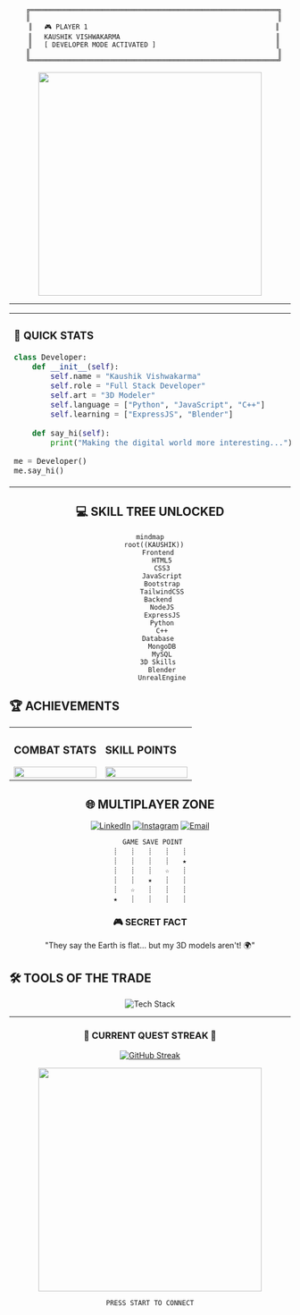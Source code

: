 <div align="center">

```ascii
  ╔══════════════════════════════════════════════════════════════╗
  ║                                                              ║
  ║   🎮 PLAYER 1                                               ║
  ║   KAUSHIK VISHWAKARMA                                       ║
  ║   [ DEVELOPER MODE ACTIVATED ]                              ║
  ║                                                              ║
  ╚══════════════════════════════════════════════════════════════╝
```

<img src="https://user-images.githubusercontent.com/74038190/240815616-7b282ec6-fcc3-4600-90a7-2c3140549f58.gif" width="400">

</div>

---

<table>
<tr>
<td width="50%">

### 📌 QUICK STATS
```python
class Developer:
    def __init__(self):
        self.name = "Kaushik Vishwakarma"
        self.role = "Full Stack Developer"
        self.art = "3D Modeler"
        self.language = ["Python", "JavaScript", "C++"]
        self.learning = ["ExpressJS", "Blender"]
        
    def say_hi(self):
        print("Making the digital world more interesting...")

me = Developer()
me.say_hi()
```

</td>
<td width="50%">

### 🎯 CURRENT QUEST
```javascript
// Loading next mission...
const currentMission = {
  mainQuest: "Master ExpressJS",
  sideQuest: "Create Amazing 3D Models",
  completion: "▓▓▓▓▓▓░░░░░ 60%",
  nextMilestone: "Building Interactive 3D Web Apps"
}
```

</td>
</tr>
</table>

<div align="center">

## 💻 SKILL TREE UNLOCKED

```mermaid
mindmap
  root((KAUSHIK))
    Frontend
      HTML5
      CSS3
      JavaScript
      Bootstrap
      TailwindCSS
    Backend
      NodeJS
      ExpressJS
      Python
      C++
    Database
      MongoDB
      MySQL
    3D Skills
      Blender
      UnrealEngine
```

</div>

## 🏆 ACHIEVEMENTS

<table>
<tr>
<td width="50%">

### COMBAT STATS
<img src="https://github-readme-stats.vercel.app/api?username=kaushikvishwakarma&show_icons=true&theme=synthwave&hide_border=true" width="100%">

</td>
<td width="50%">

### SKILL POINTS
<img src="https://github-readme-stats.vercel.app/api/top-langs/?username=kaushikvishwakarma&layout=compact&theme=synthwave&hide_border=true" width="100%">

</td>
</tr>
</table>

<div align="center">

## 🌐 MULTIPLAYER ZONE

[![LinkedIn](https://img.shields.io/badge/Join_My_Network-%23000000.svg?style=for-the-badge&logo=linkedin&logoColor=white)](https://www.linkedin.com/in/kaushik-vish)
[![Instagram](https://img.shields.io/badge/Follow_My_Journey-%23000000.svg?style=for-the-badge&logo=instagram&logoColor=white)](https://instagram.com/unreal_kaushik)
[![Email](https://img.shields.io/badge/Send_Message-%23000000.svg?style=for-the-badge&logo=gmail&logoColor=white)](mailto:vkaushik13804@gmail.com)

```ascii
⠀⠀⠀⠀⠀⠀⠀⠀⠀⠀⠀GAME SAVE POINT⠀⠀⠀⠀⠀⠀⠀⠀⠀⠀
┊　　┊　　┊　　┊　　┊
┊　　┊　　┊　　┊　　★
┊　　┊　　┊　　☆　　┊
┊　　┊　　★　　┊　　┊
┊　　☆　　┊　　┊　　┊
★　　┊　　┊　　┊　　┊
```

### 🎮 SECRET FACT
"They say the Earth is flat... but my 3D models aren't! 🌍"

</div>

## 🛠️ TOOLS OF THE TRADE

<div align="center">

![Tech Stack](https://skillicons.dev/icons?i=html,css,js,bootstrap,tailwind,nodejs,express,python,cpp,mongodb,mysql,blender,unreal,postman&theme=dark)

</div>

---

<div align="center">

### 🌟 CURRENT QUEST STREAK 🌟
[![GitHub Streak](https://github-readme-streak-stats.herokuapp.com/?user=kaushikvishwakarma&theme=synthwave&hide_border=true)](https://git.io/streak-stats)

<img src="https://user-images.githubusercontent.com/74038190/212284115-f47cd8ff-2ffb-4b04-b5bf-4d1c14c0247f.gif" width="400">

```ascii
PRESS START TO CONNECT
```

</div>
